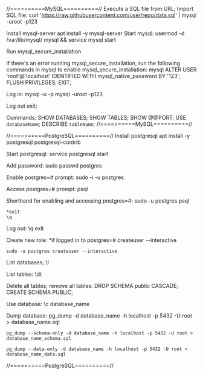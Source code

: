 //==========MySQL==========//
Execute a SQL file from URL; Import SQL file:
    curl 'https://raw.githubusercontent.com/user/repo/data.sql' | mysql -uroot -p123

Install mysql-server
    apt install -y mysql-server
Start mysql:
    usermod -d /var/lib/mysql/ mysql && service mysql start

Run mysql_secure_installation

If there's an error running mysql_secure_installation, run the following commands in mysql to enable mysql_secure_installation:
    mysql
    ALTER USER 'root'@'localhost' IDENTIFIED WITH mysql_native_password BY '123';
    FLUSH PRIVILEGES;
    EXIT;
    
Log in:
    mysql -u<user> -p<password>
    mysql -uroot -p123

Log out
    exit;

Commands:
    SHOW DATABASES;
    SHOW TABLES;
    SHOW @@PORT;
    USE `databaseName`;
    DESCRIBE `tableName`;
//==========MySQL==========//

//==========PostgreSQL==========//
Install postgresql
    apt install -y postgresql postgresql-contrib

Start postgresql:
    service postgresql start
    
Add password:
    sudo passwd postgres
    
Enable postgres=# prompt:
    sudo -i -u postgres

Access postgres=# prompt:
    psql

Shorthand for enabling and accessing postgres=#:
    sudo -u postgres psql
    
    *exit
    \q

Log out:
    \q
    exit
    
Create new role:
    *if logged in to postgres=#
        createuser --interactive

    sudo -u postgres createuser --interactive
    
List databases;
    \l
    
List tables:
    \dt
    
Delete all tables; remove all tables:
    DROP SCHEMA public CASCADE;
    CREATE SCHEMA PUBLIC;
    
Use database:
    \c database_name
    
Dump database:
    pg_dump -d database_name -h localhost -p 5432 -U root > database_name.sql

    pg_dump --schema-only -d database_name -h localhost -p 5432 -U root > database_name_schema.sql

    pg_dump --data-only -d database_name -h localhost -p 5432 -U root > database_name_data.sql
//==========PostgreSQL==========//